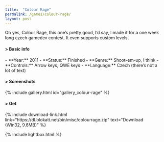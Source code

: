 ```yaml
---
title:  "Colour Rage"
permalink: /games/colour-rage/
layout: post
---
```

Oh yes, Colour Rage, this one’s pretty good, I’d say, I made it for a one week long czech gamedev contest. It even supports custom levels.
<div class="subsection">
<h4 class="visual-title">&gt; Basic info</h4>    
- **Year:** 2011
- **Status:** Finished
- **Genre:** Shoot-em-up, I think
- **Controls:** Arrow keys, QWE keys
- **Language:** Czech (there’s not a lot of text)
</div>

<div class="subsection">
<h4 class="visual-title">&gt; Screenshots</h4>    
{% include gallery.html id="gallery_colour-rage" %}
</div>

<div class="subsection">
<h4 class="visual-title">&gt; Get</h4>    
{% include download-link.html link="https://dl.blokatt.net/bin/misc/colourrage.zip" text="Download (Win32, 9.6MB)" %}
</div>

{% include lightbox.html %}


